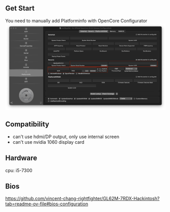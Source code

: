 ## Get Start
You need to manually add Platforminfo with OpenCore Configurator
![alt text](image.png)


## Compatibility
- can't use hdmi/DP output, only use internal screen
- can't use nvidia 1060 display card


## Hardware
cpu: i5-7300


## Bios
https://github.com/vincent-chang-rightfighter/GL62M-7RDX-Hackintosh?tab=readme-ov-file#bios-configuration